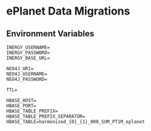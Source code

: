 # ePlanet Data Migrations

## Environment Variables
    INERGY_USERNAME=
    INERGY_PASSWORD=
    INERGY_BASE_URL=
    
    NEO4J_URI=
    NEO4J_USERNAME=
    NEO4J_PASSWORD=
    
    TTL=
    
    HBASE_HOST=
    HBASE_PORT=
    HBASE_TABLE_PREFIX=
    HBASE_TABLE_PREFIX_SEPARATOR=
    HBASE_TABLE=harmonized_{0}_{1}_000_SUM_PT1M_eplanet
